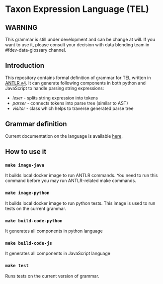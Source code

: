 # Taxon Expression Language (TEL)

## WARNING
This grammar is still under development and can be change at will. If you want to use it,
please consult your decision with data blending team in #fdev-data-glossary channel.

## Introduction

This repository contains formal definition of grammar for TEL written in [ANTLR v4](https://github.com/antlr/antlr4).
It can generate following components in both python and JavaScript to handle parsing string expressions:

- *lexer* - splits string expression into tokens
- *parser* - connects tokens into parse tree (similar to AST)
- *visitor* - class which helps to traverse generated parse tree

## Grammar definition

Current documentation on the language is available [here](https://diesel-service.operamprod.com/documentation#taxon-expression-language-tel).

## How to use it

### `make image-java`

It builds local docker image to run ANTLR commands. You need to run this command before you may run ANTLR-related make commands.

### `make image-python`

It builds local docker image to run python tests. This image is used to run tests on the current grammar.

### `make build-code-python`

It generates all components in python language


### `make build-code-js`

It generates all components in JavaScript language

### `make test`

Runs tests on the current version of grammar.
